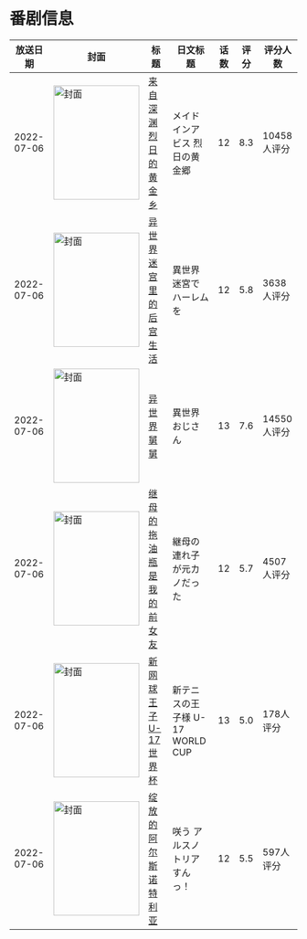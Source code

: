 # 番剧信息

|放送日期|封面|标题|日文标题|话数|评分|评分人数|
|---|---|---|---|---|---|---|
|2022-07-06|<img src="//lain.bgm.tv/pic/cover/c/ae/18/298477_eBaQ8.jpg" alt="封面" style="width:150px;height:200px;object-fit:cover;">|[来自深渊 烈日的黄金乡](https://bangumi.tv/subject/298477)|メイドインアビス 烈日の黄金郷|12|8.3|10458人评分|
|2022-07-06|<img src="//lain.bgm.tv/pic/cover/c/b3/a6/322130_g6hkc.jpg" alt="封面" style="width:150px;height:200px;object-fit:cover;">|[异世界迷宫里的后宫生活](https://bangumi.tv/subject/322130)|異世界迷宮でハーレムを|12|5.8|3638人评分|
|2022-07-06|<img src="//lain.bgm.tv/pic/cover/c/1a/75/339326_v466V.jpg" alt="封面" style="width:150px;height:200px;object-fit:cover;">|[异世界舅舅](https://bangumi.tv/subject/339326)|異世界おじさん|13|7.6|14550人评分|
|2022-07-06|<img src="//lain.bgm.tv/pic/cover/c/49/54/343106_cT6ZV.jpg" alt="封面" style="width:150px;height:200px;object-fit:cover;">|[继母的拖油瓶是我的前女友](https://bangumi.tv/subject/343106)|継母の連れ子が元カノだった|12|5.7|4507人评分|
|2022-07-06|<img src="//lain.bgm.tv/pic/cover/c/b5/a2/352336_8IxXi.jpg" alt="封面" style="width:150px;height:200px;object-fit:cover;">|[新网球王子 U-17 世界杯](https://bangumi.tv/subject/352336)|新テニスの王子様 U-17 WORLD CUP|13|5.0|178人评分|
|2022-07-06|<img src="//lain.bgm.tv/pic/cover/c/23/b1/384635_CC6h1.jpg" alt="封面" style="width:150px;height:200px;object-fit:cover;">|[绽放的阿尔斯诺特利亚](https://bangumi.tv/subject/384635)|咲う アルスノトリア すんっ！|12|5.5|597人评分|
